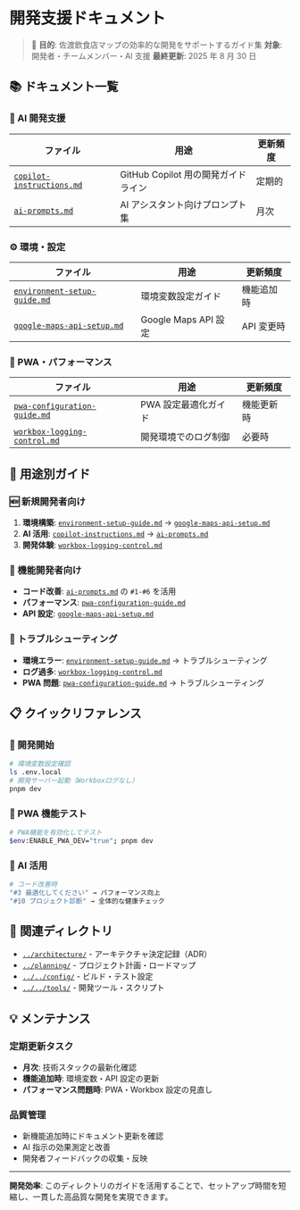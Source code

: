 # 開発支援ドキュメント

> 🎯 **目的**: 佐渡飲食店マップの効率的な開発をサポートするガイド集
> **対象**: 開発者・チームメンバー・AI 支援
> **最終更新**: 2025 年 8 月 30 日

## 📚 ドキュメント一覧

### 🤖 AI 開発支援

| ファイル                                               | 用途                                | 更新頻度 |
| ------------------------------------------------------ | ----------------------------------- | -------- |
| [`copilot-instructions.md`](./copilot-instructions.md) | GitHub Copilot 用の開発ガイドライン | 定期的   |
| [`ai-prompts.md`](./ai-prompts.md)                     | AI アシスタント向けプロンプト集     | 月次     |

### ⚙️ 環境・設定

| ファイル                                                     | 用途                 | 更新頻度   |
| ------------------------------------------------------------ | -------------------- | ---------- |
| [`environment-setup-guide.md`](./environment-setup-guide.md) | 環境変数設定ガイド   | 機能追加時 |
| [`google-maps-api-setup.md`](./google-maps-api-setup.md)     | Google Maps API 設定 | API 変更時 |

### 🚀 PWA・パフォーマンス

| ファイル                                                     | 用途                 | 更新頻度   |
| ------------------------------------------------------------ | -------------------- | ---------- |
| [`pwa-configuration-guide.md`](./pwa-configuration-guide.md) | PWA 設定最適化ガイド | 機能更新時 |
| [`workbox-logging-control.md`](./workbox-logging-control.md) | 開発環境でのログ制御 | 必要時     |

## 🎯 用途別ガイド

### 🆕 新規開発者向け

1. **環境構築**: [`environment-setup-guide.md`](./environment-setup-guide.md) → [`google-maps-api-setup.md`](./google-maps-api-setup.md)
2. **AI 活用**: [`copilot-instructions.md`](./copilot-instructions.md) → [`ai-prompts.md`](./ai-prompts.md)
3. **開発体験**: [`workbox-logging-control.md`](./workbox-logging-control.md)

### 🔧 機能開発者向け

- **コード改善**: [`ai-prompts.md`](./ai-prompts.md) の `#1-#6` を活用
- **パフォーマンス**: [`pwa-configuration-guide.md`](./pwa-configuration-guide.md)
- **API 設定**: [`google-maps-api-setup.md`](./google-maps-api-setup.md)

### 🚨 トラブルシューティング

- **環境エラー**: [`environment-setup-guide.md`](./environment-setup-guide.md) → トラブルシューティング
- **ログ過多**: [`workbox-logging-control.md`](./workbox-logging-control.md)
- **PWA 問題**: [`pwa-configuration-guide.md`](./pwa-configuration-guide.md) → トラブルシューティング

## 📋 クイックリファレンス

### 🚀 開発開始

```bash
# 環境変数設定確認
ls .env.local
# 開発サーバー起動（Workboxログなし）
pnpm dev
```

### 🧪 PWA 機能テスト

```bash
# PWA機能を有効化してテスト
$env:ENABLE_PWA_DEV="true"; pnpm dev
```

### 🎯 AI 活用

```bash
# コード改善時
"#3 最適化してください" → パフォーマンス向上
"#10 プロジェクト診断" → 全体的な健康チェック
```

## 🔗 関連ディレクトリ

- [`../architecture/`](../architecture/) - アーキテクチャ決定記録（ADR）
- [`../planning/`](../planning/) - プロジェクト計画・ロードマップ
- [`../../config/`](../../config/) - ビルド・テスト設定
- [`../../tools/`](../../tools/) - 開発ツール・スクリプト

## 💡 メンテナンス

### 定期更新タスク

- **月次**: 技術スタックの最新化確認
- **機能追加時**: 環境変数・API 設定の更新
- **パフォーマンス問題時**: PWA・Workbox 設定の見直し

### 品質管理

- 新機能追加時にドキュメント更新を確認
- AI 指示の効果測定と改善
- 開発者フィードバックの収集・反映

---

**開発効率**: このディレクトリのガイドを活用することで、セットアップ時間を短縮し、一貫した高品質な開発を実現できます。
